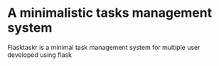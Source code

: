 <!DOCTYPE html>
<html>
<head>
	<title></title>
</head>
<body>
<h1>A minimalistic tasks management system</h1>
<p>Flasktaskr is a minimal task management system for multiple user developed using flask</p>
<p><a href="https://travis-ci.org/Hamfri/flasktaskr-01.svg?branch=master"></a></p>
</body>
</html>